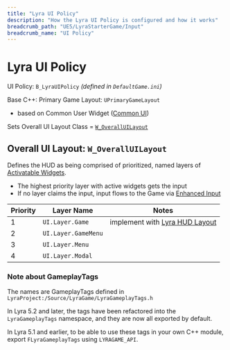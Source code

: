 ```yaml
---
title: "Lyra UI Policy"
description: "How the Lyra UI Policy is configured and how it works"
breadcrumb_path: "UE5/LyraStarterGame/Input"
breadcrumb_name: "UI Policy"
---
```


# Lyra UI Policy

UI Policy: `B_LyraUIPolicy` *(defined in `DefaultGame.ini`)*

Base C++: Primary Game Layout: `UPrimaryGameLayout`
- based on Common User Widget ([Common UI](/UE5/CommonUI/))

Sets Overall UI Layout Class = [`W_OverallUILayout`](#W_OverallUILayout)


<a id='W_OverallUILayout'></a>
## Overall UI Layout: `W_OverallUILayout`

Defines the HUD as being comprised of prioritized, named layers of
[Activatable Widgets](/UE5/CommonUI/ActivatableWidget).

- The highest priority layer with active widgets gets the input
- If no layer claims the input, input flows to the Game via [Enhanced Input](/UE5/EnhancedInput/)

| Priority | Layer Name          | Notes                                         |
|----------|---------------------|-----------------------------------------------|
| 1        | `UI.Layer.Game`     | implement with [Lyra HUD Layout](./HUDLayout) |
| 2        | `UI.Layer.GameMenu` |                                               |
| 3        | `UI.Layer.Menu`     |                                               |
| 4        | `UI.Layer.Modal`    |                                               |

### Note about GameplayTags

The names are GameplayTags defined in `LyraProject:/Source/LyraGame/LyraGameplayTags.h`

In Lyra 5.2 and later, the tags have been refactored into the `LyraGameplayTags` namespace,
and they are now all exported by default.

In Lyra 5.1 and earlier, to be able to use these tags in your own C++ module,
export `FLyraGameplayTags` using `LYRAGAME_API`.
